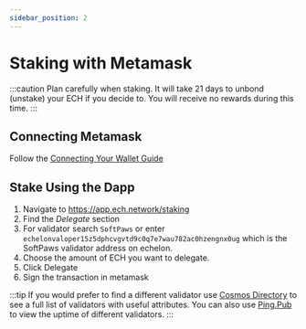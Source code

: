 ```yaml
---
sidebar_position: 2
---
```


# Staking with Metamask

:::caution
Plan carefully when staking. It will take 21 days to unbond (unstake) your ECH if you decide to. You will receive no rewards during this time.
:::

## Connecting Metamask

Follow the [Connecting Your Wallet Guide](/docs/echelon/connecting)

## Stake Using the Dapp

1. Navigate to https://app.ech.network/staking
2. Find the _Delegate_ section
3. For validator search `SoftPaws` or enter `echelonvaloper15z5dphcvgvtd9c0q7e7wau782ac0hzengnx0ug` which is the SoftPaws validator address on echelon.
4. Choose the amount of ECH you want to delegate.
5. Click Delegate
6. Sign the transaction in metamask

:::tip
If you would prefer to find a different validator use [Cosmos Directory](https://cosmos.directory/echelon/validators) to see a full list of validators with useful attributes. You can also use [Ping.Pub](https://ping.pub/echelon/uptime) to view the uptime of different validators.
:::

